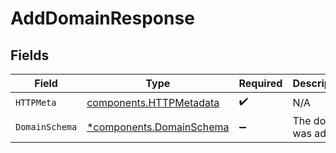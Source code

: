 # AddDomainResponse


## Fields

| Field                                                               | Type                                                                | Required                                                            | Description                                                         |
| ------------------------------------------------------------------- | ------------------------------------------------------------------- | ------------------------------------------------------------------- | ------------------------------------------------------------------- |
| `HTTPMeta`                                                          | [components.HTTPMetadata](../../models/components/httpmetadata.md)  | :heavy_check_mark:                                                  | N/A                                                                 |
| `DomainSchema`                                                      | [*components.DomainSchema](../../models/components/domainschema.md) | :heavy_minus_sign:                                                  | The domain was added.                                               |